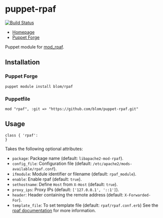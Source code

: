 puppet-rpaf
===========

[![Build Status](https://travis-ci.org/blom/puppet-rpaf.png)](https://travis-ci.org/blom/puppet-rpaf)

* [Homepage](https://github.com/blom/puppet-rpaf)
* [Puppet Forge](https://forge.puppetlabs.com/blom/rpaf)

Puppet module for [mod_rpaf][1].

Installation
------------

### Puppet Forge

    puppet module install blom/rpaf

### Puppetfile

    mod "rpaf", :git => "https://github.com/blom/puppet-rpaf.git"

Usage
-----

    class { 'rpaf':
    }

Takes the following optional attributes:

* `package`: Package name (default: `libapache2-mod-rpaf`).
* `config_file`: Configuration file
   (default: `/etc/apache2/mods-available/rpaf.conf`).
* `ifmodule`: Module identifier or filename (default: `rpaf_module`).
* `enable`: Enable rpaf (default: `true`).
* `sethostname`: Define `Host` from `X-Host` (default: `true`).
* `proxy_ips`: Proxy IPs (default: `['127.0.0.1', '::1']`).
* `header`: Header containing the remote address (default: `X-Forwarded-For`).
* `template_file`: To set template file (default: `rpaf/rpaf.conf.erb`)
See the [rpaf documentation][1] for more information.

[1]: http://stderr.net/apache/rpaf/

